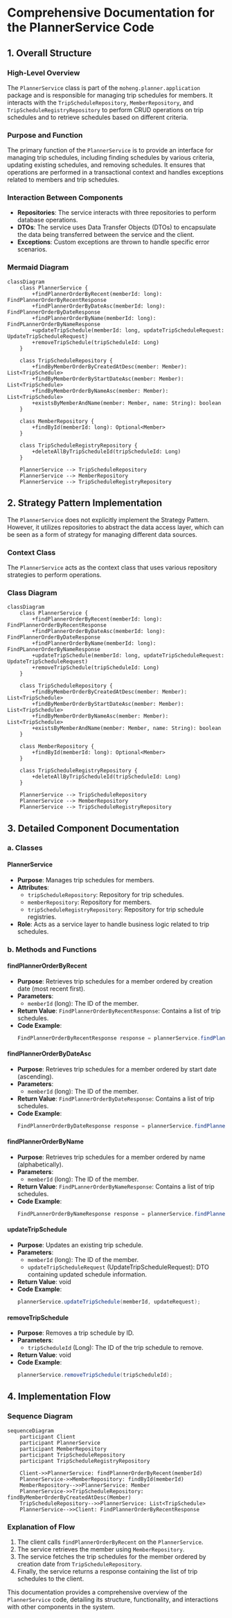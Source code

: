 # Comprehensive Documentation for the PlannerService Code

## 1. Overall Structure

### High-Level Overview
The `PlannerService` class is part of the `moheng.planner.application` package and is responsible for managing trip schedules for members. It interacts with the `TripScheduleRepository`, `MemberRepository`, and `TripScheduleRegistryRepository` to perform CRUD operations on trip schedules and to retrieve schedules based on different criteria.

### Purpose and Function
The primary function of the `PlannerService` is to provide an interface for managing trip schedules, including finding schedules by various criteria, updating existing schedules, and removing schedules. It ensures that operations are performed in a transactional context and handles exceptions related to members and trip schedules.

### Interaction Between Components
- **Repositories**: The service interacts with three repositories to perform database operations.
- **DTOs**: The service uses Data Transfer Objects (DTOs) to encapsulate the data being transferred between the service and the client.
- **Exceptions**: Custom exceptions are thrown to handle specific error scenarios.

### Mermaid Diagram
```mermaid
classDiagram
    class PlannerService {
        +findPlannerOrderByRecent(memberId: long): FindPlannerOrderByRecentResponse
        +findPlannerOrderByDateAsc(memberId: long): FindPlannerOrderByDateResponse
        +findPlannerOrderByName(memberId: long): FindPLannerOrderByNameResponse
        +updateTripSchedule(memberId: long, updateTripScheduleRequest: UpdateTripScheduleRequest)
        +removeTripSchedule(tripScheduleId: Long)
    }

    class TripScheduleRepository {
        +findByMemberOrderByCreatedAtDesc(member: Member): List<TripSchedule>
        +findByMemberOrderByStartDateAsc(member: Member): List<TripSchedule>
        +findByMemberOrderByNameAsc(member: Member): List<TripSchedule>
        +existsByMemberAndName(member: Member, name: String): boolean
    }

    class MemberRepository {
        +findById(memberId: long): Optional<Member>
    }

    class TripScheduleRegistryRepository {
        +deleteAllByTripScheduleId(tripScheduleId: Long)
    }

    PlannerService --> TripScheduleRepository
    PlannerService --> MemberRepository
    PlannerService --> TripScheduleRegistryRepository
```

## 2. Strategy Pattern Implementation
The `PlannerService` does not explicitly implement the Strategy Pattern. However, it utilizes repositories to abstract the data access layer, which can be seen as a form of strategy for managing different data sources.

### Context Class
The `PlannerService` acts as the context class that uses various repository strategies to perform operations.

### Class Diagram
```mermaid
classDiagram
    class PlannerService {
        +findPlannerOrderByRecent(memberId: long): FindPlannerOrderByRecentResponse
        +findPlannerOrderByDateAsc(memberId: long): FindPlannerOrderByDateResponse
        +findPlannerOrderByName(memberId: long): FindPLannerOrderByNameResponse
        +updateTripSchedule(memberId: long, updateTripScheduleRequest: UpdateTripScheduleRequest)
        +removeTripSchedule(tripScheduleId: Long)
    }

    class TripScheduleRepository {
        +findByMemberOrderByCreatedAtDesc(member: Member): List<TripSchedule>
        +findByMemberOrderByStartDateAsc(member: Member): List<TripSchedule>
        +findByMemberOrderByNameAsc(member: Member): List<TripSchedule>
        +existsByMemberAndName(member: Member, name: String): boolean
    }

    class MemberRepository {
        +findById(memberId: long): Optional<Member>
    }

    class TripScheduleRegistryRepository {
        +deleteAllByTripScheduleId(tripScheduleId: Long)
    }

    PlannerService --> TripScheduleRepository
    PlannerService --> MemberRepository
    PlannerService --> TripScheduleRegistryRepository
```

## 3. Detailed Component Documentation

### a. Classes

#### PlannerService
- **Purpose**: Manages trip schedules for members.
- **Attributes**:
  - `tripScheduleRepository`: Repository for trip schedules.
  - `memberRepository`: Repository for members.
  - `tripScheduleRegistryRepository`: Repository for trip schedule registries.
- **Role**: Acts as a service layer to handle business logic related to trip schedules.

### b. Methods and Functions

#### findPlannerOrderByRecent
- **Purpose**: Retrieves trip schedules for a member ordered by creation date (most recent first).
- **Parameters**:
  - `memberId` (long): The ID of the member.
- **Return Value**: `FindPlannerOrderByRecentResponse`: Contains a list of trip schedules.
- **Code Example**:
  ```java
  FindPlannerOrderByRecentResponse response = plannerService.findPlannerOrderByRecent(memberId);
  ```

#### findPlannerOrderByDateAsc
- **Purpose**: Retrieves trip schedules for a member ordered by start date (ascending).
- **Parameters**:
  - `memberId` (long): The ID of the member.
- **Return Value**: `FindPlannerOrderByDateResponse`: Contains a list of trip schedules.
- **Code Example**:
  ```java
  FindPlannerOrderByDateResponse response = plannerService.findPlannerOrderByDateAsc(memberId);
  ```

#### findPlannerOrderByName
- **Purpose**: Retrieves trip schedules for a member ordered by name (alphabetically).
- **Parameters**:
  - `memberId` (long): The ID of the member.
- **Return Value**: `FindPLannerOrderByNameResponse`: Contains a list of trip schedules.
- **Code Example**:
  ```java
  FindPLannerOrderByNameResponse response = plannerService.findPlannerOrderByName(memberId);
  ```

#### updateTripSchedule
- **Purpose**: Updates an existing trip schedule.
- **Parameters**:
  - `memberId` (long): The ID of the member.
  - `updateTripScheduleRequest` (UpdateTripScheduleRequest): DTO containing updated schedule information.
- **Return Value**: void
- **Code Example**:
  ```java
  plannerService.updateTripSchedule(memberId, updateRequest);
  ```

#### removeTripSchedule
- **Purpose**: Removes a trip schedule by ID.
- **Parameters**:
  - `tripScheduleId` (Long): The ID of the trip schedule to remove.
- **Return Value**: void
- **Code Example**:
  ```java
  plannerService.removeTripSchedule(tripScheduleId);
  ```

## 4. Implementation Flow

### Sequence Diagram
```mermaid
sequenceDiagram
    participant Client
    participant PlannerService
    participant MemberRepository
    participant TripScheduleRepository
    participant TripScheduleRegistryRepository

    Client->>PlannerService: findPlannerOrderByRecent(memberId)
    PlannerService->>MemberRepository: findById(memberId)
    MemberRepository-->>PlannerService: Member
    PlannerService->>TripScheduleRepository: findByMemberOrderByCreatedAtDesc(Member)
    TripScheduleRepository-->>PlannerService: List<TripSchedule>
    PlannerService-->>Client: FindPlannerOrderByRecentResponse
```

### Explanation of Flow
1. The client calls `findPlannerOrderByRecent` on the `PlannerService`.
2. The service retrieves the member using `MemberRepository`.
3. The service fetches the trip schedules for the member ordered by creation date from `TripScheduleRepository`.
4. Finally, the service returns a response containing the list of trip schedules to the client.

This documentation provides a comprehensive overview of the `PlannerService` code, detailing its structure, functionality, and interactions with other components in the system.